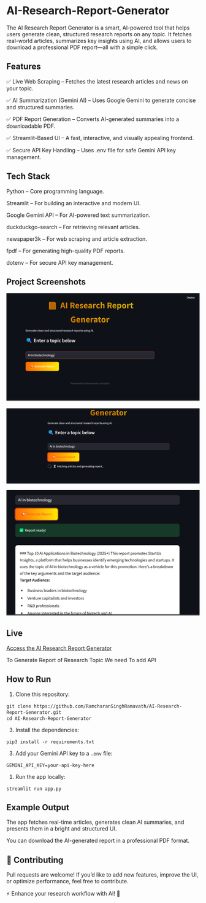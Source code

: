 # AI-Research-Report-Generator
The AI Research Report Generator is a smart, AI-powered tool that helps users generate clean, structured research reports on any topic. It fetches real-world articles, summarizes key insights using AI, and allows users to download a professional PDF report—all with a simple click.
## Features

✅ Live Web Scraping – Fetches the latest research articles and news on your topic.

✅ AI Summarization (Gemini AI) – Uses Google Gemini to generate concise and structured summaries.

✅ PDF Report Generation – Converts AI-generated summaries into a downloadable PDF.

✅ Streamlit-Based UI – A fast, interactive, and visually appealing frontend.

✅ Secure API Key Handling – Uses .env file for safe Gemini API key management. 

## Tech Stack

Python – Core programming language.

Streamlit – For building an interactive and modern UI.

Google Gemini API – For AI-powered text summarization.

duckduckgo-search – For retrieving relevant articles.

newspaper3k – For web scraping and article extraction.

fpdf – For generating high-quality PDF reports.

dotenv – For secure API key management.

## Project Screenshots

![Screenshot 1](Images/Screenshot%202025-04-03%20233205.png)

![Screenshot 2](Images/Screenshot%202025-04-03%20233218.png)

![Screenshot 3](Images/Screenshot%202025-04-03%20233331.png)

## Live

[Access the AI Research Report Generator](https://ai-research-report-generator-v9op.onrender.com/)

To Generate Report of Research Topic We need To add API

## How to Run

1. Clone this repository:
```
git clone https://github.com/RamcharanSinghRamavath/AI-Research-Report-Generator.git
cd AI-Research-Report-Generator
```


3. Install the dependencies:

```
pip3 install -r requirements.txt
```

3. Add your Gemini API key to a `.env` file:

```
GEMINI_API_KEY=your-api-key-here
```

1. Run the app locally:

```
streamlit run app.py
```

## Example Output

The app fetches real-time articles, generates clean AI summaries, and presents them in a bright and structured UI.

You can download the AI-generated report in a professional PDF format.



## 🤝 Contributing
Pull requests are welcome! If you’d like to add new features, improve the UI, or optimize performance, feel free to contribute.

⚡ Enhance your research workflow with AI! 🚀

